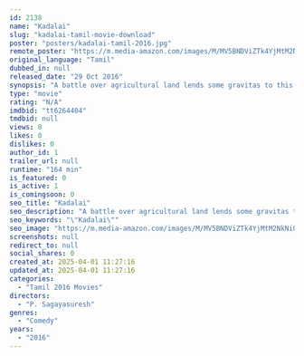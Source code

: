 ```yaml
---
id: 2138
name: "Kadalai"
slug: "kadalai-tamil-movie-download"
poster: "posters/kadalai-tamil-2016.jpg"
remote_poster: "https://m.media-amazon.com/images/M/MV5BNDViZTk4YjMtM2NkNi00NDBhLThkZGYtNmVkNjUxMTJhYjRkXkEyXkFqcGdeQXVyMTEzNzg0Mjkx._V1_SX300.jpg"
original_language: "Tamil"
dubbed_in: null
released_date: "29 Oct 2016"
synopsis: "A battle over agricultural land lends some gravitas to this otherwise nutty tale of an enthusiastic farmer and his reluctant son."
type: "movie"
rating: "N/A"
imdbid: "tt6264404"
tmdbid: null
views: 0
likes: 0
dislikes: 0
author_id: 1
trailer_url: null
runtime: "164 min"
is_featured: 0
is_active: 1
is_comingsoon: 0
seo_title: "Kadalai"
seo_description: "A battle over agricultural land lends some gravitas to this otherwise nutty tale of an enthusiastic farmer and his reluctant son."
seo_keywords: "\"Kadalai\""
seo_image: "https://m.media-amazon.com/images/M/MV5BNDViZTk4YjMtM2NkNi00NDBhLThkZGYtNmVkNjUxMTJhYjRkXkEyXkFqcGdeQXVyMTEzNzg0Mjkx._V1_SX300.jpg"
screenshots: null
redirect_to: null
social_shares: 0
created_at: 2025-04-01 11:27:16
updated_at: 2025-04-01 11:27:16
categories:
  - "Tamil 2016 Movies"
directors:
  - "P. Sagayasuresh"
genres:
  - "Comedy"
years:
  - "2016"
---
```

